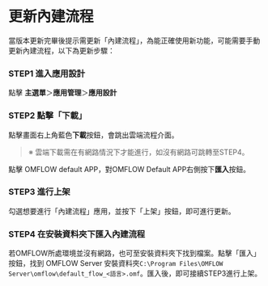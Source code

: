 # 更新內建流程

當版本更新完畢後提示需更新「內建流程」，為能正確使用新功能，可能需要手動更新內建流程，以下為更新步驟：

### STEP1 進入應用設計

點擊 **主選單**＞**應用管理**＞**應用設計**

### STEP2 點擊「下載」

點擊畫面右上角藍色**下載**按鈕，會跳出雲端流程介面。

> ※ 雲端下載需在有網路情況下才能進行，如沒有網路可跳轉至STEP4。

點擊 OMFLOW default APP，對OMFLOW Default APP右側按下**匯入**按鈕。

### STEP3 進行上架

勾選想要進行「內建流程」應用，並按下「上架」按鈕，即可進行更新。

### STEP4 在安裝資料夾下匯入內建流程

若OMFLOW所處環境並沒有網路，也可至安裝資料夾下找到檔案。點擊「匯入」按鈕，找到 OMFLOW Server 安裝資料夾`C:\Program Files\OMFLOW Server\omflow\default_flow_<語言>.omf`。匯入後，即可接續STEP3進行上架。
